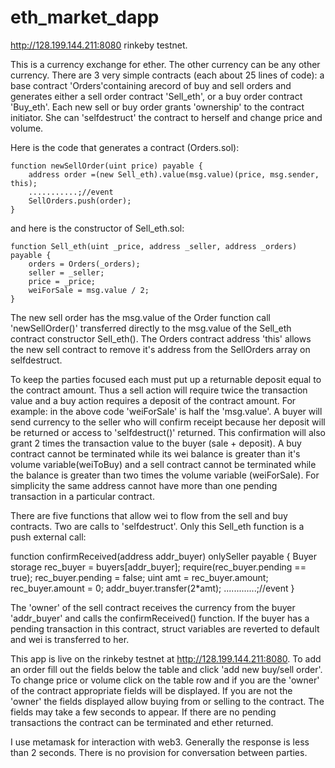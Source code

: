 # eth_market_dapp

http://128.199.144.211:8080 rinkeby testnet.

This is a currency exchange for ether. The other currency can be any other currency. There are 3 very simple contracts (each about 25 lines of code): a base contract 'Orders'containing arecord of buy and sell orders and generates either a sell order contract 'Sell_eth', or a buy order contract 'Buy_eth'. Each new sell or buy order  grants 'ownership' to the contract initiator. She can 'selfdestruct' the contract to herself and change price and volume.

Here is the code that generates a contract (Orders.sol):

```
function newSellOrder(uint price) payable {
    address order =(new Sell_eth).value(msg.value)(price, msg.sender, this);
    ...........;//event
    SellOrders.push(order);
}
```

and here is the constructor of Sell_eth.sol:

```
function Sell_eth(uint _price, address _seller, address _orders) payable {
    orders = Orders(_orders);
    seller = _seller;
    price = _price;
    weiForSale = msg.value / 2;
}
```

The new sell order has the msg.value of the Order function call 'newSellOrder()' transferred directly to the msg.value of the Sell_eth contract constructor Sell_eth(). The Orders contract address 'this' allows the new sell contract to remove it's address from the SellOrders array on selfdestruct. 

To keep the parties focused each must put up a returnable deposit equal to the contract amount. Thus a sell action will require twice the transaction value and a buy action requires a deposit of the contract amount. For example: in the above code 'weiForSale' is half the 'msg.value'. A buyer will send currency to the seller who will confirm receipt because her deposit will be returned or access to 'selfdestruct()' returned. This confirmation will also grant 2 times the transaction value to the buyer (sale + deposit). A buy contract cannot be terminated while its wei balance is greater than it's volume variable(weiToBuy) and a sell contract cannot be terminated while the balance is greater than two times the volume variable (weiForSale). For simplicity the same address cannot have more than one pending transaction in a particular contract.

There are five functions that allow wei to flow from the sell and buy contracts. Two are calls to 'selfdestruct'. Only this Sell_eth function is a push external call:

function confirmReceived(address addr_buyer) onlySeller payable {
    Buyer storage rec_buyer = buyers[addr_buyer];
    require(rec_buyer.pending == true);
    rec_buyer.pending = false;
    uint amt = rec_buyer.amount;
    rec_buyer.amount = 0;
    addr_buyer.transfer(2*amt);
    .............;//event
}

The 'owner' of the sell contract receives the currency from the buyer 'addr_buyer' and calls the confirmReceived() function. If the buyer has a pending transaction in this contract, struct variables are reverted to default and wei is transferred to her.

This app is live on the rinkeby testnet at http://128.199.144.211:8080. To add an order fill out the fields below the table and click 'add new buy/sell order'. To change price or volume click on the table row and if you are the 'owner' of the contract appropriate fields will be displayed. If you are not the 'owner' the fields displayed allow buying from or selling to the contract. The fields may take a few seconds to appear. If there are no pending transactions the contract can be terminated and ether returned.

I use metamask for interaction with web3. Generally the response is less than 2 seconds.
There is no provision for conversation between parties.
